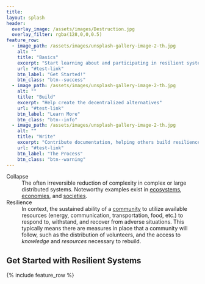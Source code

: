 ```yaml
---
title:
layout: splash
header:
  overlay_image: /assets/images/Destruction.jpg
  overlay_filter: rgba(128,0,0,0.5)
feature_row:
  - image_path: /assets/images/unsplash-gallery-image-2-th.jpg
    alt: ""
    title: "Basics"
    excerpt: "Start learning about and participating in resilient systems"
    url: "#test-link"
    btn_label: "Get Started!"
    btn_class: "btn--success"
  - image_path: /assets/images/unsplash-gallery-image-2-th.jpg
    alt: ""
    title: "Build"
    excerpt: "Help create the decentralized alternatives"
    url: "#test-link"
    btn_label: "Learn More"
    btn_class: "btn--info"
  - image_path: /assets/images/unsplash-gallery-image-2-th.jpg
    alt: ""
    title: "Write"
    excerpt: "Contribute documentation, helping others build resilience"
    url: "#test-link"
    btn_label: "The Process"
    btn_class: "btn--warning"    
---
```

<dl>

<dt id="Collapse">Collapse</dt>
<dd>The often irreversible reduction of complexity in complex or large distributed systems.  Noteworthy examples exist in <a href="https://en.wikipedia.org/wiki/Ecosystem_collapse">ecosystems</a>, <a href="https://en.wikipedia.org/wiki/Economic_collapse">economies</a>, and <a href="https://en.wikipedia.org/wiki/Societal_collapse">societies</a>.</dd>

<dt id="Resilience">Resilience</dt>
<dd>In context, the sustained ability of a <a href="https://en.wikipedia.org/wiki/Community_resilience">community</a> to utilize available resources (energy, communication, transportation, food, etc.) to respond to, withstand, and recover from adverse situations. This typically means there are measures in place that a community will follow, such as the distribution of volunteers, and the access to <em>knowledge</em> and <em>resources</em> necessary to rebuild.</dd>

</dl>

## Get Started with Resilient Systems
{% include feature_row %}
